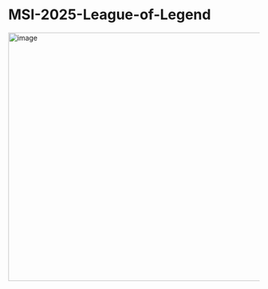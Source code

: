 # MSI-2025-League-of-Legend

<img width="1050" height="498" alt="image" src="https://github.com/user-attachments/assets/ea8ee161-5933-42da-8019-bc0abf6352dd" />
